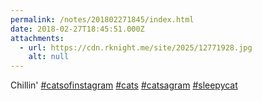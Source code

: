 ```yaml
---
permalink: /notes/201802271845/index.html
date: 2018-02-27T18:45:51.000Z
attachments:
  - url: https://cdn.rknight.me/site/2025/12771928.jpg
    alt: null
---
```


Chillin' <a href="https://pixelfed.social/discover/tags/catsofinstagram?src=hash" title="#catsofinstagram" class="u-url hashtag" rel="external nofollow noopener">#catsofinstagram</a> <a href="https://pixelfed.social/discover/tags/cats?src=hash" title="#cats" class="u-url hashtag" rel="external nofollow noopener">#cats</a> <a href="https://pixelfed.social/discover/tags/catsagram?src=hash" title="#catsagram" class="u-url hashtag" rel="external nofollow noopener">#catsagram</a> <a href="https://pixelfed.social/discover/tags/sleepycat?src=hash" title="#sleepycat" class="u-url hashtag" rel="external nofollow noopener">#sleepycat</a>
